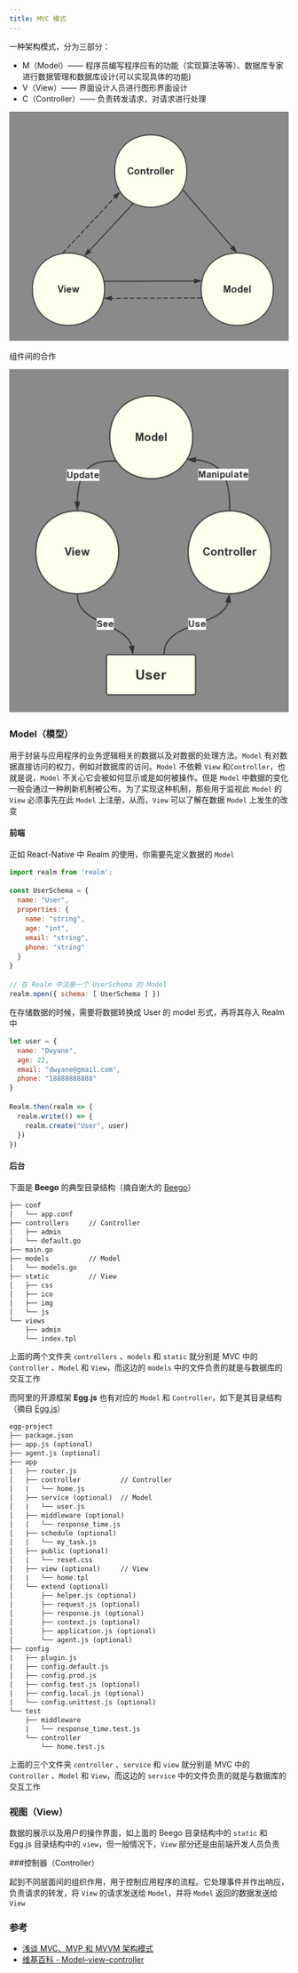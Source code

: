 ```yaml
---
title: MVC 模式
---
```


一种架构模式，分为三部分：

- M（Model）—— 程序员编写程序应有的功能（实现算法等等）、数据库专家进行数据管理和数据库设计(可以实现具体的功能)
- V（View）—— 界面设计人员进行图形界面设计
- C（Controller）—— 负责转发请求，对请求进行处理

![MVC](image/MVC.png)

组件间的合作

![MVC_cooperation](image/MVC_cooperation.png)

### Model（模型）

用于封装与应用程序的业务逻辑相关的数据以及对数据的处理方法。`Model` 有对数据直接访问的权力，例如对数据库的访问。`Model` 不依赖 `View` 和`Controller`，也就是说，`Model` 不关心它会被如何显示或是如何被操作。但是 `Model` 中数据的变化一般会通过一种刷新机制被公布。为了实现这种机制，那些用于监视此 `Model` 的 `View` 必须事先在此 `Model` 上注册，从而，`View` 可以了解在数据 `Model` 上发生的改变

#### 前端

正如 React-Native 中 Realm 的使用，你需要先定义数据的 `Model`

```js
import realm from 'realm';

const UserSchema = {
  name: "User",
  properties: {
    name: "string",
    age: "int",
    email: "string",
    phone: "string"
  }
}

// 在 Realm 中注册一个 UserSchema 的 Model
realm.open({ schema: [ UserSchema ] })
```

在存储数据的时候，需要将数据转换成 User 的 model 形式，再将其存入 Realm 中

```javascript
let user = {
  name: "Dwyane",
  age: 22,
  email: "dwyane@gmail.com",
  phone: "18888888888"
}

Realm.then(realm => {
  realm.write(() => {
    realm.create("User", user)
  })
})
```

#### 后台

下面是 **Beego** 的典型目录结构（摘自谢大的 [Beego](https://beego.me/docs/intro/)）

```
├── conf
│   └── app.conf
├── controllers     // Controller
│   ├── admin
│   └── default.go
├── main.go
├── models          // Model
│   └── models.go
├── static          // View
│   ├── css
│   ├── ico
│   ├── img
│   └── js
└── views
    ├── admin
    └── index.tpl
```

上面的两个文件夹 `controllers` 、`models` 和 `static` 就分别是 MVC 中的 `Controller` 、`Model` 和 `View`，而这边的 `models` 中的文件负责的就是与数据库的交互工作

而阿里的开源框架 **Egg.js** 也有对应的 `Model` 和 `Controller`，如下是其目录结构（摘自 [Egg.js](https://eggjs.org/zh-cn/basics/structure.html)）

```
egg-project
├── package.json
├── app.js (optional)
├── agent.js (optional)
├── app
|   ├── router.js
│   ├── controller          // Controller
│   |   └── home.js
│   ├── service (optional)  // Model
│   |   └── user.js
│   ├── middleware (optional)
│   |   └── response_time.js
│   ├── schedule (optional)
│   |   └── my_task.js
│   ├── public (optional)
│   |   └── reset.css
│   ├── view (optional)     // View
│   |   └── home.tpl
│   └── extend (optional)
│       ├── helper.js (optional)
│       ├── request.js (optional)
│       ├── response.js (optional)
│       ├── context.js (optional)
│       ├── application.js (optional)
│       └── agent.js (optional)
├── config
|   ├── plugin.js
|   ├── config.default.js
│   ├── config.prod.js
|   ├── config.test.js (optional)
|   ├── config.local.js (optional)
|   └── config.unittest.js (optional)
└── test
    ├── middleware
    |   └── response_time.test.js
    └── controller
        └── home.test.js
```

上面的三个文件夹 `controller` 、`service` 和 `view` 就分别是 MVC 中的 `Controller` 、`Model` 和 `View`，而这边的 `service` 中的文件负责的就是与数据库的交互工作

### 视图（View）

数据的展示以及用户的操作界面，如上面的 Beego 目录结构中的 `static` 和 Egg.js 目录结构中的 `view`，但一般情况下，`View` 部分还是由前端开发人员负责

###控制器（Controller）

起到不同层面间的组织作用，用于控制应用程序的流程。它处理事件并作出响应，负责请求的转发，将 `View` 的请求发送给 `Model`，并将 `Model` 返回的数据发送给 `View`

### 参考

- [浅谈 MVC、MVP 和 MVVM 架构模式](https://draveness.me/mvx)
- [维基百科 - Model–view–controller](https://en.wikipedia.org/wiki/Model%E2%80%93view%E2%80%93controller)
